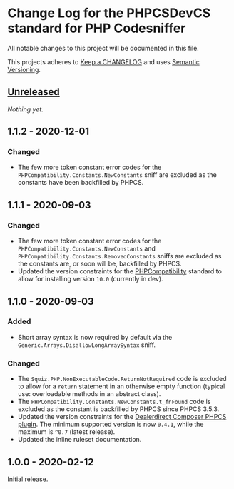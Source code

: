 # Change Log for the PHPCSDevCS standard for PHP Codesniffer

All notable changes to this project will be documented in this file.

This projects adheres to [Keep a CHANGELOG](http://keepachangelog.com/) and uses [Semantic Versioning](http://semver.org/).


## [Unreleased]

_Nothing yet._


## 1.1.2 - 2020-12-01

### Changed
- The few more token constant error codes for the `PHPCompatibility.Constants.NewConstants` sniff are excluded as the constants have been backfilled by PHPCS.

## 1.1.1 - 2020-09-03

### Changed
- The few more token constant error codes for the `PHPCompatibility.Constants.NewConstants` and `PHPCompatibility.Constants.RemovedConstants` sniffs are excluded as the constants are, or soon will be, backfilled by PHPCS.
- Updated the version constraints for the [PHPCompatibility] standard to allow for installing version `10.0` (currently in dev).

## 1.1.0 - 2020-09-03

### Added
- Short array syntax is now required by default via the `Generic.Arrays.DisallowLongArraySyntax` sniff.

### Changed
- The `Squiz.PHP.NonExecutableCode.ReturnNotRequired` code is excluded to allow for a `return` statement in an otherwise empty function (typical use: overloadable methods in an abstract class).
- The `PHPCompatibility.Constants.NewConstants.t_fnFound` code is excluded as the constant is backfilled by PHPCS since PHPCS 3.5.3.
- Updated the version constraints for the [Dealerdirect Composer PHPCS plugin]. The minimum supported version is now `0.4.1`, while the maximum is `^0.7` (latest release).
- Updated the inline ruleset documentation.

## 1.0.0 - 2020-02-12

Initial release.

[Dealerdirect Composer PHPCS plugin]: https://github.com/Dealerdirect/phpcodesniffer-composer-installer/
[PHPCompatibility]: https://github.com/PHPCompatibility/PHPCompatibility

[Unreleased]: https://github.com/PHPCSStandards/PHPCSDevCS/compare/master...HEAD
[1.1.2]: https://github.com/PHPCSStandards/PHPCSDevCS/compare/1.1.1...1.1.2
[1.1.1]: https://github.com/PHPCSStandards/PHPCSDevCS/compare/1.1.0...1.1.1
[1.1.0]: https://github.com/PHPCSStandards/PHPCSDevCS/compare/1.0.0...1.1.0
